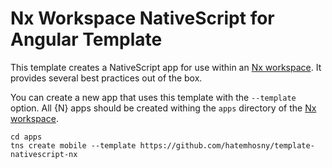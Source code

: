 # Nx Workspace NativeScript for Angular Template

This template creates a NativeScript app for use within an [Nx workspace](https://nrwl.io/nx). It provides several best practices out of the box.

You can create a new app that uses this template with the `--template` option. All {N} apps should be created withing the `apps` directory of the [Nx workspace](https://nrwl.io/nx).

```
cd apps
tns create mobile --template https://github.com/hatemhosny/template-nativescript-nx
```
